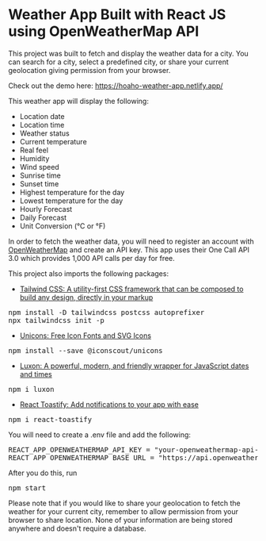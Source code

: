 # Weather App Built with React JS using OpenWeatherMap API

This project was built to fetch and display the weather data for a city. You can search for a city, select a predefined city, or share your current geolocation giving permission from your browser.

Check out the demo here: https://hoaho-weather-app.netlify.app/

This weather app will display the following:
- Location date
- Location time
- Weather status
- Current temperature
- Real feel
- Humidity
- Wind speed
- Sunrise time
- Sunset time
- Highest temperature for the day
- Lowest temperature for the day
- Hourly Forecast
- Daily Forecast
- Unit Conversion (°C or °F)

In order to fetch the weather data, you will need to register an account with [OpenWeatherMap](https://openweathermap.org/) and create an API key. This app uses their One Call API 3.0 which provides 1,000 API calls per day for free.

This project also imports the following packages:
- [Tailwind CSS: A utility-first CSS framework that can be composed to build any design, directly in your markup ](https://tailwindcss.com/)
<pre>
npm install -D tailwindcss postcss autoprefixer
npx tailwindcss init -p 
</pre>

- [Unicons: Free Icon Fonts and SVG Icons](https://iconscout.com/unicons)
<pre>npm install --save @iconscout/unicons</pre>

- [Luxon: A powerful, modern, and friendly wrapper for JavaScript dates and times](https://moment.github.io/luxon/#/)
<pre>npm i luxon</pre>

- [React Toastify: Add notifications to your app with ease](https://www.npmjs.com/package/react-toastify)
<pre>npm i react-toastify</pre>

You will need to create a .env file and add the following:
<pre>
REACT_APP_OPENWEATHERMAP_API_KEY = "your-openweathermap-api-key"
REACT_APP_OPENWEATHERMAP_BASE_URL = "https://api.openweathermap.org/data/2.5"
</pre>

After you do this, run <pre>npm start</pre>

Please note that if you would like to share your geolocation to fetch the weather for your current city, remember to allow permission from your browser to share location. None of your information are being stored anywhere and doesn't require a database.




